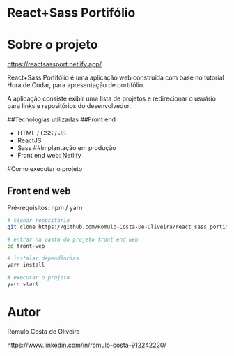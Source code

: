 # React+Sass Portifólio

# Sobre o projeto
https://reactsassport.netlify.app/

React+Sass Portifólio é uma aplicação web construída com base no tutorial Hora de Codar, para apresentação de portifólio.

A aplicação consiste exibir uma lista de projetos e redirecionar o usuário para links e repositórios do desenvolvedor.


##Tecnologias utilizadas
##Front end
- HTML / CSS / JS 
- ReactJS
- Sass
##Implantação em produção
- Front end web: Netlify

#Como executar o projeto

## Front end web
Pré-requisitos: npm / yarn

```bash
# clonar repositório
git clone https://github.com/Romulo-Costa-De-Oliveira/react_sass_portifolio

# entrar na pasta do projeto front end web
cd front-web

# instalar dependências
yarn install

# executar o projeto
yarn start
```

# Autor

Romulo Costa de Oliveira

https://www.linkedin.com/in/romulo-costa-912242220/
